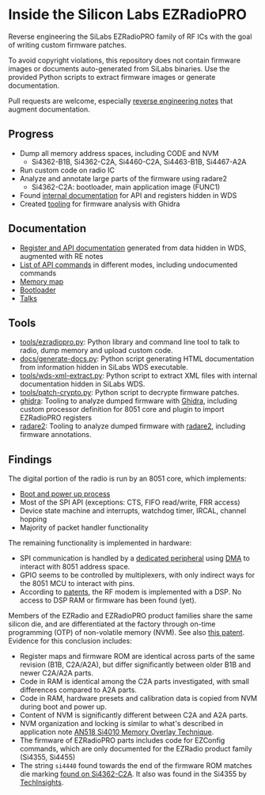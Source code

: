 # Inside the Silicon Labs EZRadioPRO

Reverse engineering the SiLabs EZRadioPRO family of RF ICs with the goal of writing custom firmware patches.

To avoid copyright violations, this repository does not contain firmware images or documents auto-generated from SiLabs binaries. Use the provided Python scripts to extract firmware images or generate documentation.

Pull requests are welcome, especially [reverse engineering notes](docs/regs) that augment documentation.

## Progress

- Dump all memory address spaces, including CODE and NVM
  - Si4362-B1B, Si4362-C2A, Si4460-C2A, Si4463-B1B, Si4467-A2A
- Run custom code on radio IC
- Analyze and annotate large parts of the firmware using radare2
  - Si4362-C2A: bootloader, main application image (FUNC1)
- Found [internal documentation](docs/wds-xml-docs.md) for API and registers hidden in WDS
- Created [tooling](ghidra) for firmware analysis with Ghidra

## Documentation

- [Register and API documentation](docs/wds-xml-docs.md) generated from data hidden in WDS, augmented with RE notes
- [List of API commands](docs/api-cmd.md) in different modes, including undocumented commands
- [Memory map](docs/memory-map.md)
- [Bootloader](docs/boot.md)
- [Talks](talks)

## Tools

- [tools/ezradiopro.py](tools/README.md#ezradiopropy): Python library and command line tool to talk to radio, dump memory and upload custom code.
- [docs/generate-docs.py](docs/generate-docs.py): Python script generating HTML documentation from information hidden in SiLabs WDS executable.
- [tools/wds-xml-extract.py](tools/README.md#wds-xml-extractpy): Python script to extract XML files with internal documentation hidden in SiLabs WDS.
- [tools/patch-crypto.py](tools/README.md#patch-cryptopy): Python script to decrypte firmware patches.
- [ghidra](ghidra): Tooling to analyze dumped firmware with [Ghidra](https://ghidra-sre.org/), including custom processor definition for 8051 core and plugin to import EZRadioPRO registers
- [radare2](radare2): Tooling to analyze dumped firmware with [radare2](https://github.com/radareorg/radare2), including firmware annotations.

## Findings

The digital portion of the radio is run by an 8051 core, which implements:
- [Boot and power up process](docs/boot.md)
- Most of the SPI API (exceptions: CTS, FIFO read/write, FRR access)
- Device state machine and interrupts, watchdog timer, IRCAL, channel hopping
- Majority of packet handler functionality

The remaining functionality is implemented in hardware: 
- SPI communication is handled by a [dedicated peripheral](docs/regs/mod-spi.md) using [DMA](docs/regs/mod-spi_dma.md) to interact with 8051 address space.
- GPIO seems to be controlled by multiplexers, with only indirect ways for the 8051 MCU to interact with pins.
- According to [patents](https://patents.google.com/patent/US8050313B2), the RF modem is implemented with a DSP. No access to DSP RAM or firmware has been found (yet).

Members of the EZRadio and EZRadioPRO product families share the same silicon die, and are differentiated at the factory through on-time programming (OTP) of non-volatile memory (NVM). See also [this patent](https://patents.google.com/patent/US7613913B2/en). Evidence for this conclusion includes:
- Register maps and firmware ROM are identical across parts of the same revision (B1B, C2A/A2A), but differ significantly between older B1B and newer C2A/A2A parts.
- Code in RAM is identical among the C2A parts investigated, with small differences compared to A2A parts.
- Code in RAM, hardware presets and calibration data is copied from NVM during boot and power up.
- Content of NVM is significantly different between C2A and A2A parts.
- NVM organization and locking is similar to what's described in application note [AN518 Si4010 Memory Overlay Technique](https://www.silabs.com/documents/public/application-notes/AN518.pdf).
- The firmware of EZRadioPRO parts includes code for EZConfig commands, which are only documented for the EZRadio product family (Si4355, Si4455)
- The string `si4440` found towards the end of the firmware ROM matches die marking [found on Si4362-C2A](https://github.com/astuder/Inside-EZRadioPRO/blob/master/img/Si4362-C2A-marking.jpg). It also was found in the Si4355 by [TechInsights](http://www.techinsights.com/reports-and-subscriptions/open-market-reports/Report-Profile/?ReportKey=FAR-1606-804).
